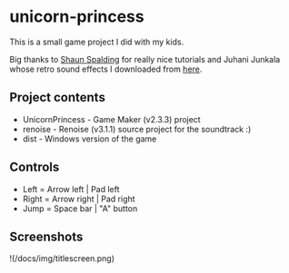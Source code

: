 # unicorn-princess

This is a small game project I did with my kids.

Big thanks to [Shaun Spalding](https://www.youtube.com/c/ShaunSpalding) for really nice tutorials and Juhani Junkala whose retro sound effects I downloaded from [here](https://opengameart.org/content/512-sound-effects-8-bit-style).

## Project contents

* UnicornPrincess - Game Maker (v2.3.3) project
* renoise - Renoise (v3.1.1) source project for the soundtrack :)
* dist - Windows version of the game

## Controls

* Left = Arrow left | Pad left
* Right = Arrow right | Pad right
* Jump = Space bar | "A" button

## Screenshots

!(/docs/img/titlescreen.png)

